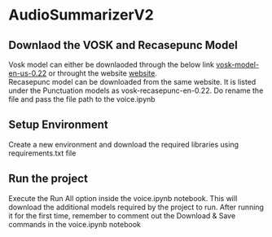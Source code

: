 # AudioSummarizerV2

## Downlaod the VOSK and Recasepunc Model
Vosk model can either be downlaoded through the below link
[vosk-model-en-us-0.22](https://alphacephei.com/vosk/models/vosk-model-en-us-0.22.zip)
or throught the website 
[website](https://alphacephei.com/vosk/models).<br>
Recasepunc model can be downloaded from the same website. It is listed under the Punctuation models as vosk-recasepunc-en-0.22.
Do rename the file and pass the file path to the voice.ipynb




## Setup Environment
Create a new environment and download the required libraries using requirements.txt file

## Run the project
Execute the Run All option inside the voice.ipynb notebook.
This will download the additional models required by the project to run.
After running it for the first time, remember to comment out the Download & Save commands in the voice.ipynb notebook



